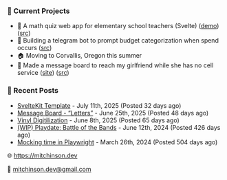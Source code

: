 ### 📌 Current Projects
- 📝 A math quiz web app for elementary school teachers (Svelte) ([demo](https://quiz-staging.mitchinson.dev/)) ([src](https://github.com/bmitchinson/budget-entry))
- 💸 Building a telegram bot to prompt budget categorization when spend occurs ([src](https://github.com/bmitchinson/sms-accountant))
- 🏠 Moving to Corvallis, Oregon this summer
- 💌 Made a message board to reach my girlfriend while she has no cell service ([site](https://letters.mitchinson.dev/)) ([src](https://github.com/bmitchinson/letters))

### 📝 Recent Posts

- [SvelteKit Template](https://blog.mitchinson.dev/sveltekit-template) - July 11th, 2025 (Posted 32 days ago)
- [Message Board - “Letters”](https://blog.mitchinson.dev/letters) - June 25th, 2025 (Posted 48 days ago)
- [Vinyl Digitilization](https://blog.mitchinson.dev/vinyl) - June 8th, 2025 (Posted 65 days ago)
- [(WIP) Playdate: Battle of the Bands](https://blog.mitchinson.dev/playdate-dev-one) - June 12th, 2024 (Posted 426 days ago)
- [Mocking time in Playwright](https://blog.mitchinson.dev/playwright-mock-time) - March 26th, 2024 (Posted 504 days ago)

🌐 https://mitchinson.dev

💌 mitchinson.dev@gmail.com